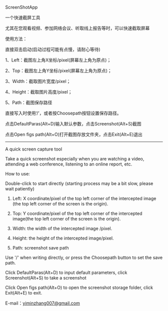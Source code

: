 ScreenShotApp


一个快速截屏工具

尤其在您观看视频、参加网络会议、听取线上报告等时，可以快速截取屏幕

使用方法：

直接双击启动(启动过程可能有点慢，请耐心等待)

1、Left：截图左上角X坐标/pixel(屏幕左上角为原点)；

2、Top：截图左上角Y坐标/pixel(屏幕左上角为原点)；

3、Width：截取图片宽度/pixel；

4、Height：截取图片高度/pixel；

5、Path：截图保存路径

直接写入时使用‘/’，或者按Choosepath按钮设置保存路径。

点击DefaultParas(Alt+D)输入默认参数，点击Screenshot(Alt+S)截图

点击Open figs path(Alt+O)打开截图存放文件夹，点击Exit(Alt+E)退出



------------------------------------------------------------------------------------------------------------------------------------




A quick screen capture tool


Take a quick screenshot especially when you are watching a video, attending a web conference, listening to an online report, etc.

How to use:


Double-click to start directly (starting process may be a bit slow, please wait patiently) 


1. Left: X coordinate/pixel of the top left corner of the intercepted image (the top left corner of the screen is the origin).
 

2. Top: Y coordinate/pixel of the top left corner of the intercepted image(the top left corner of the screen is the origin).


3. Width: the width of the intercepted image /pixel.


4. Height: the height of the intercepted image/pixel.


5. Path: screenshot save path


Use '/' when writing directly, or press the Choosepath button to set the save path.


Click DefaultParas(Alt+D) to input default parameters, click Screenshot(Alt+S) to take a screenshot


Click Open figs path(Alt+O) to open the screenshot storage folder, click Exit(Alt+E) to exit.





E-mail：yiminzhang007@gmail.com
                          
